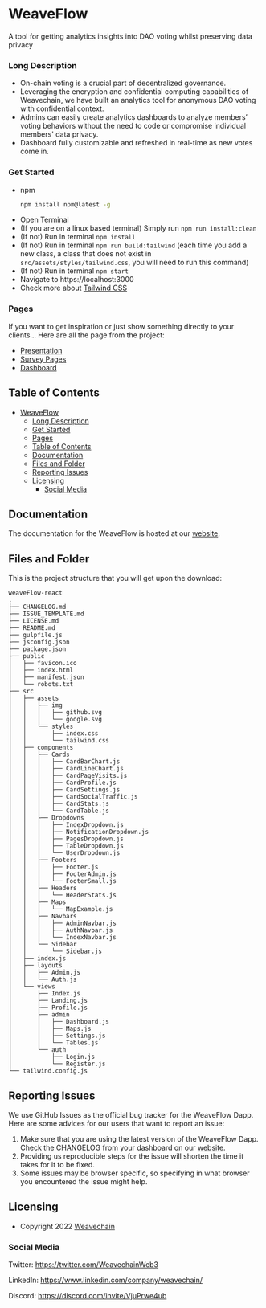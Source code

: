# WeaveFlow

A tool for getting analytics insights into DAO voting whilst preserving data privacy

### Long Description

- On-chain voting is a crucial part of decentralized governance.
- Leveraging the encryption and confidential computing capabilities of Weavechain, we have built an analytics tool for anonymous DAO voting with confidential context.
- Admins can easily create analytics dashboards to analyze members’ voting behaviors without the need to code or compromise individual members' data privacy.
- Dashboard fully customizable and refreshed in real-time as new votes come in.

### Get Started

- npm
  ```sh
  npm install npm@latest -g
  ```

* Open Terminal
* (If you are on a linux based terminal) Simply run `npm run install:clean`
* (If not) Run in terminal `npm install`
* (If not) Run in terminal `npm run build:tailwind` (each time you add a new class, a class that does not exist in `src/assets/styles/tailwind.css`, you will need to run this command)
* (If not) Run in terminal `npm start`
* Navigate to https://localhost:3000
* Check more about [Tailwind CSS](https://tailwindcss.com/?ref=creativetim)

### Pages

If you want to get inspiration or just show something directly to your clients...
Here are all the page from the project:

- [Presentation]()
- [Survey Pages]()
- [Dashboard]()

## Table of Contents

- [WeaveFlow](#weaveflow)
    - [Long Description](#long-description)
    - [Get Started](#get-started)
    - [Pages](#pages)
  - [Table of Contents](#table-of-contents)
  - [Documentation](#documentation)
  - [Files and Folder](#files-and-folder)
  - [Reporting Issues](#reporting-issues)
  - [Licensing](#licensing)
    - [Social Media](#social-media)

## Documentation

The documentation for the WeaveFlow is hosted at our <a href="" target="_blank">website</a>.

## Files and Folder

This is the project structure that you will get upon the download:

```
weaveFlow-react
.
├── CHANGELOG.md
├── ISSUE_TEMPLATE.md
├── LICENSE.md
├── README.md
├── gulpfile.js
├── jsconfig.json
├── package.json
├── public
│   ├── favicon.ico
│   ├── index.html
│   ├── manifest.json
│   └── robots.txt
├── src
│   ├── assets
│   │   ├── img
│   │   │   ├── github.svg
│   │   │   └── google.svg
│   │   └── styles
│   │       ├── index.css
│   │       └── tailwind.css
│   ├── components
│   │   ├── Cards
│   │   │   ├── CardBarChart.js
│   │   │   ├── CardLineChart.js
│   │   │   ├── CardPageVisits.js
│   │   │   ├── CardProfile.js
│   │   │   ├── CardSettings.js
│   │   │   ├── CardSocialTraffic.js
│   │   │   ├── CardStats.js
│   │   │   └── CardTable.js
│   │   ├── Dropdowns
│   │   │   ├── IndexDropdown.js
│   │   │   ├── NotificationDropdown.js
│   │   │   ├── PagesDropdown.js
│   │   │   ├── TableDropdown.js
│   │   │   └── UserDropdown.js
│   │   ├── Footers
│   │   │   ├── Footer.js
│   │   │   ├── FooterAdmin.js
│   │   │   └── FooterSmall.js
│   │   ├── Headers
│   │   │   └── HeaderStats.js
│   │   ├── Maps
│   │   │   └── MapExample.js
│   │   ├── Navbars
│   │   │   ├── AdminNavbar.js
│   │   │   ├── AuthNavbar.js
│   │   │   └── IndexNavbar.js
│   │   └── Sidebar
│   │       └── Sidebar.js
│   ├── index.js
│   ├── layouts
│   │   ├── Admin.js
│   │   └── Auth.js
│   └── views
│       ├── Index.js
│       ├── Landing.js
│       ├── Profile.js
│       ├── admin
│       │   ├── Dashboard.js
│       │   ├── Maps.js
│       │   ├── Settings.js
│       │   └── Tables.js
│       └── auth
│           ├── Login.js
│           └── Register.js
└── tailwind.config.js
```

## Reporting Issues

We use GitHub Issues as the official bug tracker for the WeaveFlow Dapp. Here are some advices for our users that want to report an issue:

1. Make sure that you are using the latest version of the WeaveFlow Dapp. Check the CHANGELOG from your dashboard on our <a href="https://www.weavechain.com/" target="_blank">website</a>.
2. Providing us reproducible steps for the issue will shorten the time it takes for it to be fixed.
3. Some issues may be browser specific, so specifying in what browser you encountered the issue might help.

## Licensing

- Copyright 2022 <a href="https://www.weavechain.com/" target="_blank">Weavechain</a>

### Social Media

Twitter: <a href="https://twitter.com/WeavechainWeb3" target="_blank">https://twitter.com/WeavechainWeb3</a>

LinkedIn: <a href="https://www.linkedin.com/company/weavechain/3" target="_blank">https://www.linkedin.com/company/weavechain/</a>

Discord: <a href="https://discord.com/invite/VjuPrwe4ub" target="_blank">https://discord.com/invite/VjuPrwe4ub</a>
